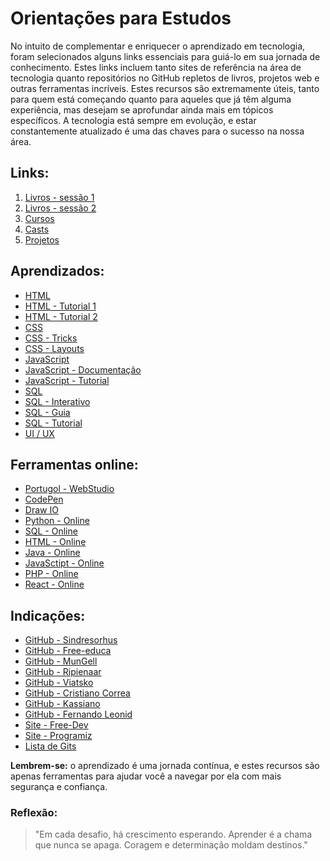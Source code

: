 # Orientações para Estudos

No intuito de complementar e enriquecer o aprendizado em tecnologia, foram selecionados alguns links essenciais para guiá-lo em sua jornada de conhecimento. Estes links incluem tanto sites de referência na área de tecnologia quanto repositórios no GitHub repletos de livros, projetos web e outras ferramentas incríveis.
Estes recursos são extremamente úteis, tanto para quem está começando quanto para aqueles que já têm alguma experiência, mas desejam se aprofundar ainda mais em tópicos específicos. A tecnologia está sempre em evolução, e estar constantemente atualizado é uma das chaves para o sucesso na nossa área.


## Links:
  1. [Livros - sessão 1](./Livros/README.md)
  2. [Livros - sessão 2](https://drive.google.com/drive/folders/1-gQRbL__by7k34GX9MN1wZxqCpvQbf2D?usp=sharing)  
  3. [Cursos](./Cursos/README.md)
  4. [Casts](./Podcasts-Screencasts/README.md)
  5. [Projetos](./Projetos/README.md)

## Aprendizados:
  * [HTML](https://www.w3schools.com/html/)
  * [HTML - Tutorial 1](https://dotnettutorials.net/course/html-tutorials/)
  * [HTML - Tutorial 2](https://www.programiz.com/html)
  * [CSS](https://www.w3schools.com/css/default.asp)
  * [CSS - Tricks](https://css-tricks.com/archives/1)
  * [CSS - Layouts](https://layout.bradwoods.io/)
  * [JavaScript](https://www.w3schools.com/js/default.asp)
  * [JavaScript - Documentação](https://developer.mozilla.org/pt-BR/docs/Web/JavaScript)
  * [JavaScript - Tutorial](https://www.programiz.com/javascript)
  * [SQL](https://www.w3schools.com/sql/default.asp)
  * [SQL - Interativo](https://sqlbolt.com/)
  * [SQL - Guia](https://www.sql-easy.com/pt/)
  * [SQL - Tutorial](https://www.programiz.com/sql)
  * [UI / UX](https://hackdesign.org/)

## Ferramentas online:
  * [Portugol - WebStudio](https://dgadelha.github.io/Portugol-Webstudio/)
  * [CodePen](https://codepen.io/)
  * [Draw IO](https://www.drawio.com/)
  * [Python - Online](https://www.programiz.com/python-programming/online-compiler/)
  * [SQL - Online](https://www.programiz.com/sql/online-compiler/)
  * [HTML - Online](https://www.programiz.com/html/online-compiler/)
  * [Java - Online](https://www.programiz.com/java-programming/online-compiler/)
  * [JavaSctipt - Online](https://www.programiz.com/javascript/online-compiler/)
  * [PHP - Online](https://www.programiz.com/php/online-compiler/)
  * [React - Online](https://playcode.io/react)

## Indicações:
  * [GitHub - Sindresorhus](https://github.com/sindresorhus/awesome)
  * [GitHub - Free-educa](https://github.com/free-educa/books/tree/main/books)
  * [GitHub - MunGell](https://github.com/MunGell/awesome-for-beginners)
  * [GitHub - Ripienaar](https://github.com/ripienaar/free-for-dev)
  * [GitHub - Viatsko](https://github.com/viatsko/awesome-vscode)
  * [GitHub - Cristiano Correa](https://github.com/cristianocorreamoraes)
  * [GitHub - Kassiano](https://github.com/kassiano)
  * [GitHub - Fernando Leonid](https://github.com/fernandoleonid)
  * [Site - Free-Dev](https://free-for.dev/#/)
  * [Site - Programiz](https://www.programiz.com/)
  * [Lista de Gits](https://gist.github.com/picwellwisher12pk/873d2c8d82a6aed19fa259d81b0578f2)

    
  
**Lembrem-se:** o aprendizado é uma jornada contínua, e estes recursos são apenas ferramentas para ajudar você a navegar por ela com mais segurança e confiança.

### Reflexão:
>"Em cada desafio, há crescimento esperando.
>Aprender é a chama que nunca se apaga.
>Coragem e determinação moldam destinos."
